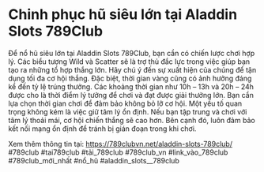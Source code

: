 # Chinh phục hũ siêu lớn tại Aladdin Slots 789Club
Để nổ hũ siêu lớn tại Aladdin Slots 789Club, bạn cần có chiến lược chơi hợp lý. Các biểu tượng Wild và Scatter sẽ là trợ thủ đắc lực trong việc giúp bạn tạo ra những tổ hợp thắng lớn. Hãy chú ý đến sự xuất hiện của chúng để tận dụng tối đa cơ hội thắng.
Đặc biệt, thời gian vàng cũng có ảnh hưởng đáng kể đến tỷ lệ trúng thưởng. Các khoảng thời gian như 10h – 13h và 20h – 24h được cho là thời điểm lý tưởng để chơi và đạt được giải thưởng lớn. Bạn cần lựa chọn thời gian chơi để đảm bảo không bỏ lỡ cơ hội.
Một yếu tố quan trọng không kém là việc giữ tâm lý ổn định. Nếu bạn tập trung và chơi với tâm lý thoải mái, cơ hội chiến thắng sẽ cao hơn. Bên cạnh đó, luôn đảm bảo kết nối mạng ổn định để tránh bị gián đoạn trong khi chơi.


Xem thêm thông tin tại: https://789clubvn.net/aladdin-slots-789club/
#789club #tai789club #tải_789club #789club_vn #link_vào_789club #789club_mới_nhất #nổ_hũ #aladdin_slots__789club